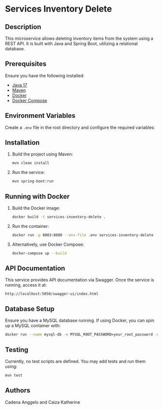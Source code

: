 # Services Inventory Delete

## Description
This microservice allows deleting inventory items from the system using a REST API. It is built with Java and Spring Boot, utilizing a relational database.

## Prerequisites
Ensure you have the following installed:
- [Java 17](https://www.oracle.com/java/technologies/javase/jdk17-archive-downloads.html)
- [Maven](https://maven.apache.org/)
- [Docker](https://www.docker.com/)
- [Docker Compose](https://docs.docker.com/compose/)

## Environment Variables
Create a `.env` file in the root directory and configure the required variables:

## Installation
1. Build the project using Maven:
   ```sh
   mvn clean install
   ```

2. Run the service:
   ```sh
   mvn spring-boot:run
   ```

## Running with Docker
1. Build the Docker image:
   ```sh
   docker build -t services-inventory-delete .
   ```

2. Run the container:
   ```sh
   docker run -p 8083:8080 --env-file .env services-inventory-delete
   ```

3. Alternatively, use Docker Compose:
   ```sh
   docker-compose up --build
   ```

## API Documentation
This service provides API documentation via Swagger. Once the service is running, access it at:
```
http://localhost:5050/swagger-ui/index.html
```

## Database Setup
Ensure you have a MySQL database running. If using Docker, you can spin up a MySQL container with:
```sh
docker run --name mysql-db -e MYSQL_ROOT_PASSWORD=your_root_password -e MYSQL_DATABASE=your_database_name -e MYSQL_USER=your_database_user -e MYSQL_PASSWORD=your_database_password -p 3306:3306 -d mysql:latest
```

## Testing
Currently, no test scripts are defined. You may add tests and run them using:
```sh
mvn test
```
## Authors
Cadena Anggelo and Caiza Katherine

